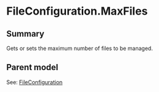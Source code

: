 # FileConfiguration.MaxFiles

## Summary

Gets or sets the maximum number of files to be managed.

## Parent model

See: [FileConfiguration](FileConfiguration.md)